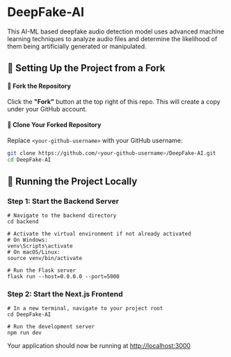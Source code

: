 # DeepFake-AI
This AI-ML based deepfake audio detection model uses advanced machine learning techniques to analyze audio files and determine the likelihood of them being artificially generated or manipulated.

## 📌 Setting Up the Project from a Fork   

#### 🔹 Fork the Repository  
Click the **"Fork"** button at the top right of this repo. This will create a copy under your GitHub account.

#### 🔹 Clone Your Forked Repository  
Replace `<your-github-username>` with your GitHub username:  
```bash
git clone https://github.com/<your-github-username>/DeepFake-AI.git
cd DeepFake-AI
```

## 🚀 Running the Project Locally

### Step 1: Start the Backend Server

```shellscript
# Navigate to the backend directory
cd backend

# Activate the virtual environment if not already activated
# On Windows:
venv\Scripts\activate
# On macOS/Linux:
source venv/bin/activate

# Run the Flask server
flask run --host=0.0.0.0 --port=5000
```

### Step 2: Start the Next.js Frontend

```shellscript
# In a new terminal, navigate to your project root
cd DeepFake-AI

# Run the development server
npm run dev
```

Your application should now be running at [http://localhost:3000](http://localhost:3000)

